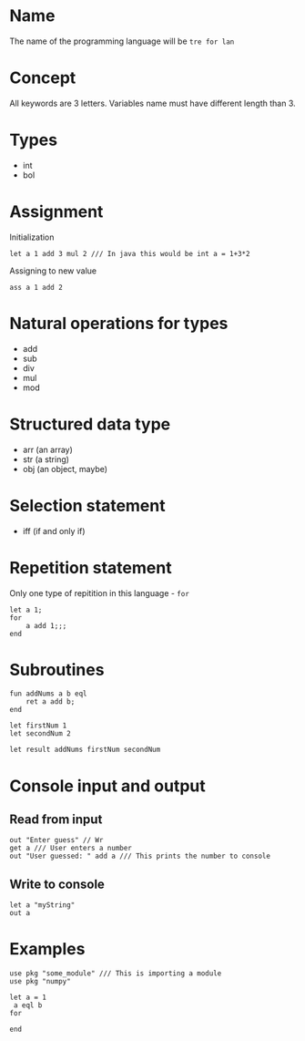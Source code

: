 # Name

The name of the programming language will be `tre for lan`

# Concept

All keywords are 3 letters. Variables name must have different length than 3.

# Types

-   int
-   bol

# Assignment

Initialization

```
let a 1 add 3 mul 2 /// In java this would be int a = 1+3*2
```

Assigning to new value

```
ass a 1 add 2
```

# Natural operations for types

-   add
-   sub
-   div
-   mul
-   mod

# Structured data type

-   arr (an array)
-   str (a string)
-   obj (an object, maybe)

# Selection statement

-   iff (if and only if)

# Repetition statement

Only one type of repitition in this language - `for`

```
let a 1;
for
    a add 1;;;
end
```

# Subroutines

```
fun addNums a b eql
    ret a add b;
end

let firstNum 1
let secondNum 2

let result addNums firstNum secondNum
```

# Console input and output

## Read from input

```
out "Enter guess" // Wr
get a /// User enters a number
out "User guessed: " add a /// This prints the number to console
```

## Write to console

```
let a "myString"
out a
```

# Examples

```
use pkg "some_module" /// This is importing a module
use pkg "numpy"

let a = 1
 a eql b
for

end
```
